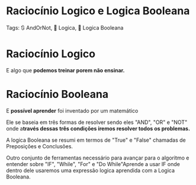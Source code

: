 # Raciocínio Logico e Logica Booleana

Tags: 🔃  AndOrNot, 🧠 Logica, 🧠 Logica Booleana

# Raciocínio Logico

E algo que **podemos treinar porem não ensinar.**

# Raciocínio Booleana

E **possível aprender** foi inventado por um matemático

Ele se baseia em três formas de resolver sendo eles "AND", "OR" e "NOT" onde a**través dessas três condições iremos resolver todos os problemas.**

A logica Booleana se resumi em termos de "True" e "False" chamadas de Preposições e Conclusões.

Outro conjunto de ferramentas necessário para avançar para o algoritmo e entender sobre "IF", "While", "For" e "Do While"Aprende a usar IF onde dentro dele usaremos uma expressão logica aprendida com a Logica Booleana.